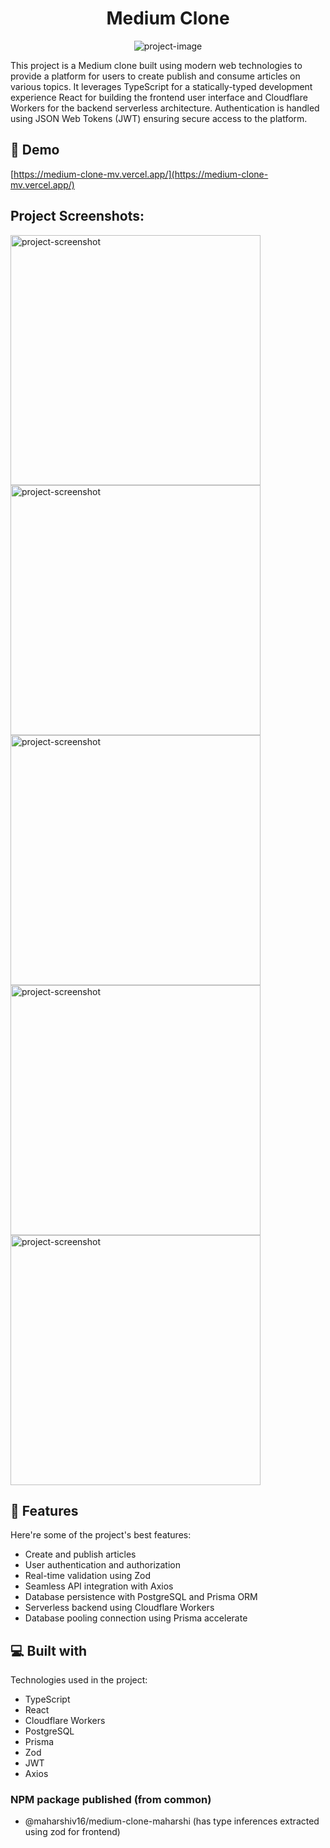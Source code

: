 <h1 align="center" id="title">Medium Clone</h1>

<p align="center"><img src="https://socialify.git.ci/MaharshiV16/medium-clone/image?font=Jost&amp;name=1&amp;owner=1&amp;pattern=Floating%20Cogs&amp;theme=Dark" alt="project-image"></p>

<p id="description">This project is a Medium clone built using modern web technologies to provide a platform for users to create publish and consume articles on various topics. It leverages TypeScript for a statically-typed development experience React for building the frontend user interface and Cloudflare Workers for the backend serverless architecture. Authentication is handled using JSON Web Tokens (JWT) ensuring secure access to the platform.</p>

<h2>🚀 Demo</h2>

[https://medium-clone-mv.vercel.app/](https://medium-clone-mv.vercel.app/)

<h2>Project Screenshots:</h2>

<img src="https://i.postimg.cc/YS0y4WzM/image.png" alt="project-screenshot" width="400" height="400/">

<img src="https://i.postimg.cc/SKnDQpmK/image.png" alt="project-screenshot" width="400" height="400/">

<img src="https://i.postimg.cc/7Z6NXyGN/image.png" alt="project-screenshot" width="400" height="400/">

<img src="https://i.postimg.cc/ZRrP0b2J/image.png" alt="project-screenshot" width="400" height="400/">

<img src="https://i.postimg.cc/LsPL04Hj/image.png" alt="project-screenshot" width="400" height="400/">

  
  
<h2>🧐 Features</h2>

Here're some of the project's best features:

*   Create and publish articles
*   User authentication and authorization
*   Real-time validation using Zod
*   Seamless API integration with Axios
*   Database persistence with PostgreSQL and Prisma ORM
*   Serverless backend using Cloudflare Workers
*   Database pooling connection using Prisma accelerate

  
  
<h2>💻 Built with</h2>

Technologies used in the project:

*   TypeScript
*   React
*   Cloudflare Workers
*   PostgreSQL
*   Prisma
*   Zod
*   JWT
*   Axios

### NPM package published (from common)

- @maharshiv16/medium-clone-maharshi (has type inferences extracted using zod for frontend)
